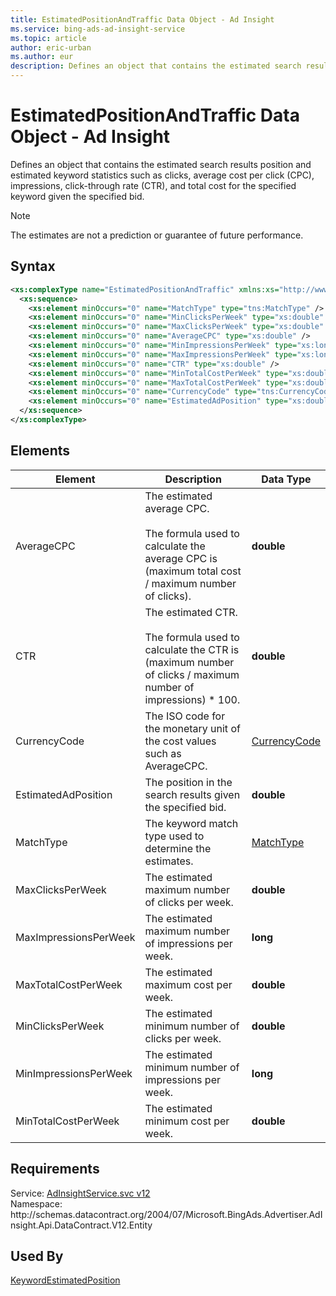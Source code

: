 ```yaml
---
title: EstimatedPositionAndTraffic Data Object - Ad Insight
ms.service: bing-ads-ad-insight-service
ms.topic: article
author: eric-urban
ms.author: eur
description: Defines an object that contains the estimated search results position and estimated keyword statistics such as clicks, average cost per click (CPC), impressions, click-through rate (CTR), and total cost for the specified keyword given the specified bid.
---
```

# EstimatedPositionAndTraffic Data Object - Ad Insight
Defines an object that contains the estimated search results position and estimated keyword statistics such as clicks, average cost per click (CPC), impressions, click-through rate (CTR), and total cost for the specified keyword given the specified bid.

> [!NOTE]
> The estimates are not a prediction or guarantee of future performance.

## Syntax
```xml
<xs:complexType name="EstimatedPositionAndTraffic" xmlns:xs="http://www.w3.org/2001/XMLSchema">
  <xs:sequence>
    <xs:element minOccurs="0" name="MatchType" type="tns:MatchType" />
    <xs:element minOccurs="0" name="MinClicksPerWeek" type="xs:double" />
    <xs:element minOccurs="0" name="MaxClicksPerWeek" type="xs:double" />
    <xs:element minOccurs="0" name="AverageCPC" type="xs:double" />
    <xs:element minOccurs="0" name="MinImpressionsPerWeek" type="xs:long" />
    <xs:element minOccurs="0" name="MaxImpressionsPerWeek" type="xs:long" />
    <xs:element minOccurs="0" name="CTR" type="xs:double" />
    <xs:element minOccurs="0" name="MinTotalCostPerWeek" type="xs:double" />
    <xs:element minOccurs="0" name="MaxTotalCostPerWeek" type="xs:double" />
    <xs:element minOccurs="0" name="CurrencyCode" type="tns:CurrencyCode" />
    <xs:element minOccurs="0" name="EstimatedAdPosition" type="xs:double" />
  </xs:sequence>
</xs:complexType>
```

## <a name="elements"></a>Elements

|Element|Description|Data Type|
|-----------|---------------|-------------|
|<a name="averagecpc"></a>AverageCPC|The estimated average CPC.<br /><br />The formula used to calculate the average CPC is (maximum total cost / maximum number of clicks).|**double**|
|<a name="ctr"></a>CTR|The estimated CTR.<br /><br />The formula used to calculate the CTR is (maximum number of clicks / maximum number of impressions) &#42; 100.|**double**|
|<a name="currencycode"></a>CurrencyCode|The ISO code for the monetary unit of the cost values such as AverageCPC.|[CurrencyCode](currencycode.md)|
|<a name="estimatedadposition"></a>EstimatedAdPosition|The position in the search results given the specified bid.|**double**|
|<a name="matchtype"></a>MatchType|The keyword match type used to determine the estimates.|[MatchType](matchtype.md)|
|<a name="maxclicksperweek"></a>MaxClicksPerWeek|The estimated maximum number of clicks per week.|**double**|
|<a name="maximpressionsperweek"></a>MaxImpressionsPerWeek|The estimated maximum number of impressions per week.|**long**|
|<a name="maxtotalcostperweek"></a>MaxTotalCostPerWeek|The estimated maximum cost per week.|**double**|
|<a name="minclicksperweek"></a>MinClicksPerWeek|The estimated minimum number of clicks per week.|**double**|
|<a name="minimpressionsperweek"></a>MinImpressionsPerWeek|The estimated minimum number of impressions per week.|**long**|
|<a name="mintotalcostperweek"></a>MinTotalCostPerWeek|The estimated minimum cost per week.|**double**|

## Requirements
Service: [AdInsightService.svc v12](https://adinsight.api.bingads.microsoft.com/Api/Advertiser/AdInsight/v12/AdInsightService.svc)  
Namespace: http\://schemas.datacontract.org/2004/07/Microsoft.BingAds.Advertiser.AdInsight.Api.DataContract.V12.Entity  

## Used By
[KeywordEstimatedPosition](keywordestimatedposition.md)  
